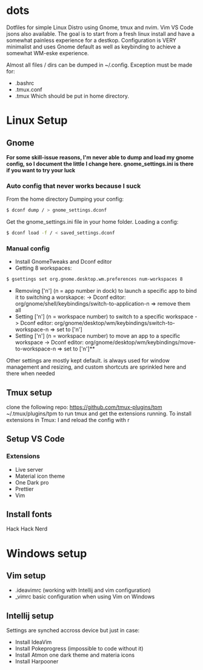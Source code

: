 # dots
Dotfiles for simple Linux Distro using Gnome, tmux and nvim. Vim VS Code jsons also available. The goal is to start from a fresh linux install and have a somewhat painless experience for a destkop. Configuration is VERY minimalist and uses Gnome default as well as keybinding to achieve a somewhat WM-eske experience. 

Almost all files / dirs can be dumped in ~/.config. Exception must be made for:
- .bashrc
- .tmux.conf
- .tmux
Which should be put in home directory.

# Linux Setup
## Gnome
**For some skill-issue reasons, I'm never able to dump and load my gnome config, so I document the little I change here. gnome_settings.ini is there if you want to try your luck**

### Auto config that never works because I suck
From the home directory
Dumping your config:
```bash
$ dconf dump / > gnome_settings.dconf
```

Get the gnome_settings.ini file in your home folder.
Loading a config:
```bash
$ dconf load -f / < saved_settings.dconf
```

### Manual config
- Install GnomeTweaks and Dconf editor
- Getting 8 workspaces:
```bash
$ gsettings set org.gnome.desktop.wm.preferences num-workspaces 8
```
- Removing ['<Super>n'] (n = app number in dock) to launch a specific app to bind it to switching a worskapce: -> Dconf editor: org/gnome/shell/keybindings/switch-to-application-n => remove them all
- Setting ['<Super>n'] (n = workspace number) to switch to a specific workspace -> Dconf editor: org/gnome/desktop/wm/keybindings/switch-to-workspace-n => set to ['<Super>n']
- Setting ['<Shift><Super>n'] (n = workspace number) to move an app to a specific workspace -> Dconf editor: org/gnome/desktop/wm/keybindings/move-to-workspace-n => set to ['<Shift><Super>n']**

Other settings are mostly kept default. <Super> is always used for window management and resizing, and custom shortcuts are sprinkled here and there when needed

## Tmux setup
clone the following repo: https://github.com/tmux-plugins/tpm ~/.tmux/plugins/tpm
to run tmux and get the extensions running. To install extensions in Tmux: <leader>I and reload the config with <leader>r
  
## Setup VS Code
### Extensions
- Live server
- Material icon theme
- One Dark pro
- Prettier
- Vim

## Install fonts
Hack
Hack Nerd

# Windows setup
## Vim setup
- .ideavimrc (working with Intellij and vim configuration) 
- _vimrc basic configuration when using Vim on Windows

## Intellij setup
Settings are synched accross device but just in case:
- Install IdeaVim 
- Install Pokeprogress (impossible to code without it)
- Install Atmon one dark theme and materia icons
- Install Harpooner

